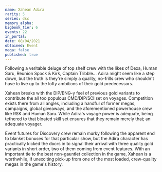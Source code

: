 ```yaml
---
name: Xahean Adira
rarity: 5
series: dsc
memory_alpha:
bigbook_tier: 6
events: 22
in_portal:
date: 08/04/2021
obtained: Event
mega: false
published: true
---
```


Following a veritable deluge of top shelf crew with the likes of Dexa, Human Saru, Reunion Spock & Kirk, Captain Tribble... Adira might seem like a step down, but the truth is they're simply a quality, no-frills crew who shouldn't have to live up to the lofty ambitions of their gold predecessors.

Xahean breaks with the DIP/ENG-y feel of previous gold variants to contribute the all too populous CMD/DIP/SCI set on voyages. Competition exists there from all angles, including a handful of former megas, campaigns, global giveaways, and the aforementioned powerhouse crew like RSK and Human Saru. While Adira's voyage power is adequate, being tethered to that bloated skill set ensures that they remain merely that; an adequate voyager.

Event futures for Discovery crew remain murky following the apparent end to blanket bonuses for that particular show, but the Adira character has practically kicked the doors in to signal their arrival with three quality gold variants in short order, two of them coming from event features. With an important tie to the best non-gauntlet collection in the game, Xahean is a worthwhile, if unexciting pick-up from one of the most loaded, crew-quality megas in the game's history.
